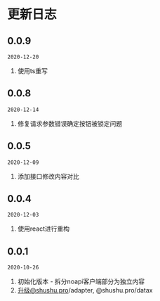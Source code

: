 # 更新日志


## 0.0.9

`2020-12-20`

1. 使用ts重写

## 0.0.8

`2020-12-14`

1. 修复请求参数错误确定按钮被锁定问题

## 0.0.5

`2020-12-09`

1. 添加接口修改内容对比


## 0.0.4

`2020-12-03`

1. 使用react进行重构

## 0.0.1 

`2020-10-26`

1. 初始化版本 - 拆分noapi客户端部分为独立内容
2. 升级@shushu.pro/adapter, @shushu.pro/datax